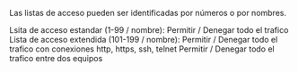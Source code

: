 Las listas de acceso pueden ser identificadas por números o por nombres.

Lsita de acceso estandar (1-99 / nombre):
    Permitir / Denegar todo el trafico
Lista de acceso extendida (101-199 / nombre):
    Permitir / Denegar todo el trafico con conexiones http, https, ssh, telnet
    Permitir / Denegar todo el trafico entre dos equipos